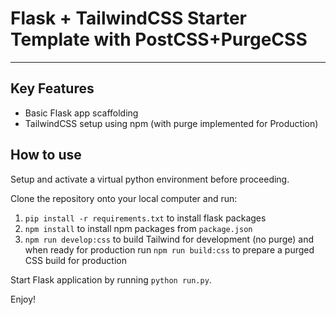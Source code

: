 # Flask + TailwindCSS Starter Template with PostCSS+PurgeCSS
---
## Key Features
- Basic Flask app scaffolding
- TailwindCSS setup using npm (with purge implemented for Production)

## How to use
Setup and activate a virtual python environment before proceeding.

Clone the repository onto your local computer and run:

1. `pip install -r requirements.txt` to install flask packages
2. `npm install` to install npm packages from `package.json`
3. `npm run develop:css` to build Tailwind for development (no purge) and when ready for production run  `npm run build:css` to prepare a purged CSS build for production

Start Flask application by running `python run.py`.

Enjoy!